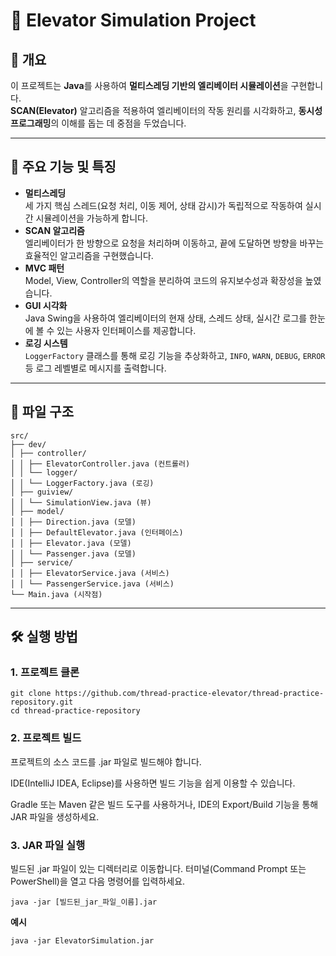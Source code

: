 # 🏢 Elevator Simulation Project

## 📄 개요

이 프로젝트는 **Java**를 사용하여 **멀티스레딩 기반의 엘리베이터 시뮬레이션**을 구현합니다.  
**SCAN(Elevator)** 알고리즘을 적용하여 엘리베이터의 작동 원리를 시각화하고, **동시성 프로그래밍**의 이해를 돕는 데 중점을 두었습니다.

---

## 🚀 주요 기능 및 특징

-   **멀티스레딩**  
    세 가지 핵심 스레드(요청 처리, 이동 제어, 상태 감시)가 독립적으로 작동하여 실시간 시뮬레이션을 가능하게 합니다.
-   **SCAN 알고리즘**  
    엘리베이터가 한 방향으로 요청을 처리하며 이동하고, 끝에 도달하면 방향을 바꾸는 효율적인 알고리즘을 구현했습니다.
-   **MVC 패턴**  
    Model, View, Controller의 역할을 분리하여 코드의 유지보수성과 확장성을 높였습니다.
-   **GUI 시각화**  
    Java Swing을 사용하여 엘리베이터의 현재 상태, 스레드 상태, 실시간 로그를 한눈에 볼 수 있는 사용자 인터페이스를 제공합니다.
-   **로깅 시스템**  
    `LoggerFactory` 클래스를 통해 로깅 기능을 추상화하고, `INFO`, `WARN`, `DEBUG`, `ERROR` 등 로그 레벨별로 메시지를 출력합니다.

---

## 📁 파일 구조

```
src/
├── dev/
│ ├── controller/
│ │ ├── ElevatorController.java (컨트롤러)
│ │ └── logger/
│ │ └── LoggerFactory.java (로깅)
│ ├── guiview/
│ │ └── SimulationView.java (뷰)
│ ├── model/
│ │ ├── Direction.java (모델)
│ │ ├── DefaultElevator.java (인터페이스)
│ │ ├── Elevator.java (모델)
│ │ └── Passenger.java (모델)
│ ├── service/
│ │ ├── ElevatorService.java (서비스)
│ │ └── PassengerService.java (서비스)
└── Main.java (시작점)
```

---

## 🛠️ 실행 방법

### 1. 프로젝트 클론

```
git clone https://github.com/thread-practice-elevator/thread-practice-repository.git
cd thread-practice-repository
```

### 2. 프로젝트 빌드

프로젝트의 소스 코드를 .jar 파일로 빌드해야 합니다.

IDE(IntelliJ IDEA, Eclipse)를 사용하면 빌드 기능을 쉽게 이용할 수 있습니다.

Gradle 또는 Maven 같은 빌드 도구를 사용하거나, IDE의 Export/Build 기능을 통해 JAR 파일을 생성하세요.

### 3. JAR 파일 실행

빌드된 .jar 파일이 있는 디렉터리로 이동합니다.
터미널(Command Prompt 또는 PowerShell)을 열고 다음 명령어를 입력하세요.

```
java -jar [빌드된_jar_파일_이름].jar
```

**예시**

```
java -jar ElevatorSimulation.jar
```
